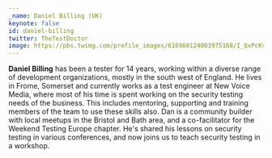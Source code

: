 ```yaml
---
_name: Daniel Billing (UK)
keynote: false
id: daniel-billing
twitter: TheTestDoctor
image: https://pbs.twimg.com/profile_images/616960124003975168/I_QxPcKv.jpg
---
```

**Daniel Billing** has been a tester for 14 years, working within a diverse range of development organizations, mostly in the south west of England. He lives in Frome, Somerset and currently works as a test engineer at New Voice Media, where most of his time is spent working on the security testing needs of the business. This includes mentoring, supporting and training members of the team to use these skills also. Dan is a community builder with local meetups in the Bristol and Bath area, and a co-facilitator for the Weekend Testing Europe chapter. He's shared his lessons on security testing in various conferences, and now joins us to teach security testing in a workshop.
